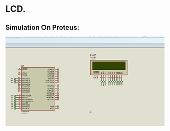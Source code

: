 # LCD.
## Simulation On Proteus:
![gitHub](https://github.com/MostafaEdrees11/AVR/blob/master/AVR%20Tasks/Assignment%204/LCD_Driver/Proteus/Simulation/LCD.gif)